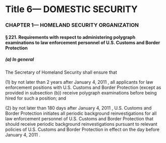 
# Title 6— DOMESTIC SECURITY
### CHAPTER 1— HOMELAND SECURITY ORGANIZATION
#### § 221. Requirements with respect to administering polygraph examinations to law enforcement personnel of U.S. Customs and Border Protection
##### (a) In general

The Secretary of Homeland Security shall ensure that

(1) by not later than 2 years after January 4, 2011 , all applicants for law enforcement positions with U.S. Customs and Border Protection (except as provided in subsection (b)) receive polygraph examinations before being hired for such a position; and

(2) by not later than 180 days after January 4, 2011 , U.S. Customs and Border Protection initiates all periodic background reinvestigations for all law enforcement personnel of U.S. Customs and Border Protection that should receive periodic background reinvestigations pursuant to relevant policies of U.S. Customs and Border Protection in effect on the day before January 4, 2011 .
